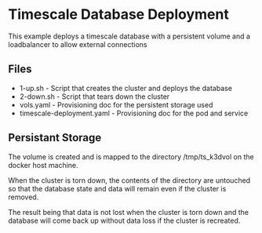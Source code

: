 # Timescale Database Deployment

This example deploys a timescale database with a persistent volume and a loadbalancer to allow external connections

## Files

* 1-up.sh						- Script that creates the cluster and deploys the database
* 2-down.sh					- Script that tears down the cluster
* vols.yaml					- Provisioning doc for the persistent storage used
* timescale-deployment.yaml	- Provisioning doc for the pod and service

## Persistant Storage

The volume is created and is mapped to the directory /tmp/ts_k3dvol on the docker host machine.

When the cluster is torn down, the contents of the directory are untouched so that the database state and data will remain even if the cluster is removed.

The result being that data is not lost when the cluster is torn down and the database will come back up without data loss if the cluster is recreated.
